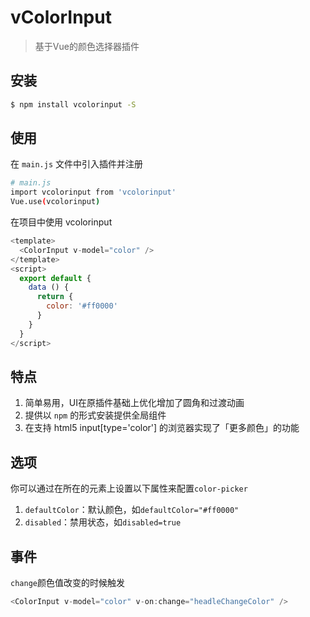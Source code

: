 # vColorInput

> 基于Vue的颜色选择器插件



## 安装

``` bash
$ npm install vcolorinput -S
```
## 使用

在 `main.js` 文件中引入插件并注册

``` bash
# main.js
import vcolorinput from 'vcolorinput'
Vue.use(vcolorinput)
```

在项目中使用 vcolorinput

```js
<template>
  <ColorInput v-model="color" />
</template>
<script>
  export default {
    data () {
      return {
        color: '#ff0000'
      }
    }
  }
</script>
```

## 特点
1. 简单易用，UI在原插件基础上优化增加了圆角和过渡动画
2. 提供以 `npm` 的形式安装提供全局组件
3. 在支持 html5 input[type='color'] 的浏览器实现了「更多颜色」的功能

## 选项
你可以通过在所在的元素上设置以下属性来配置`color-picker`
1. `defaultColor`：默认颜色，如`defaultColor="#ff0000"`
2. `disabled`：禁用状态，如`disabled=true`

## 事件
`change`颜色值改变的时候触发

``` js
<ColorInput v-model="color" v-on:change="headleChangeColor" />
```
